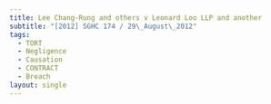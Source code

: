 ```yaml
---
title: Lee Chang-Rung and others v Leonard Loo LLP and another
subtitle: "[2012] SGHC 174 / 29\_August\_2012"
tags:
  - TORT
  - Negligence
  - Causation
  - CONTRACT
  - Breach
layout: single
---
```


